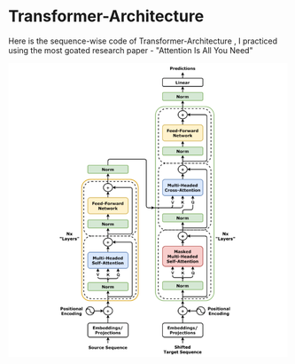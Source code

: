 # Transformer-Architecture
Here is the sequence-wise code of Transformer-Architecture , I practiced using the most goated research paper - "Attention Is All You Need" 
 
![alt text](image.png)
